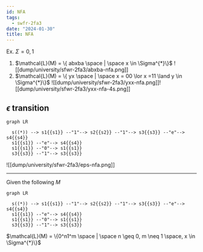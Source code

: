 ```yaml
---
id: NFA
tags:
  - swfr-2fa3
date: "2024-01-30"
title: NFA
---
```


Ex. $\Sigma = {0, 1}$

1. $\mathcal{L}(M) = \{ abxba \space | \space x \in \Sigma^{*}\}$ ![[dump/university/sfwr-2fa3/abxba-nfa.png]]
1. $\mathcal{L}(M) = \{ yx \space | \space x = 00 \lor x =11 \land  y \in \Sigma^{*}\}$ ![[dump/university/sfwr-2fa3/yxx-nfa.png]]![[dump/university/sfwr-2fa3/yxx-nfa-4s.png]]

## $\epsilon$ transition
```mermaid
graph LR

  s((*)) --> s1{{s1}} --"1"--> s2{{s2}} --"1"--> s3{{s3}} --"e"--> s4{{s4}}
  s1{{s1}} --"e"--> s4{{s4}}
  s1{{s1}} --"0"--> s1{{s1}}
  s3{{s3}} --"1"--> s3{{s3}}
```
![[dump/university/sfwr-2fa3/eps-nfa.png]]

---
Given the following $M$
```mermaid
graph LR

  s((*)) --> s1{{s1}} --"1"--> s2{{s2}} --"1"--> s3{{s3}} --"e"--> s4{{s4}}
  s1{{s1}} --"e"--> s4{{s4}}
  s1{{s1}} --"0"--> s1{{s1}}
  s3{{s3}} --"1"--> s3{{s3}}
```

$\mathcal{L}(M) = \{0^n1^m \space | \space n \geq 0, m \neq 1 \space, x \in \Sigma^{*}\}$
